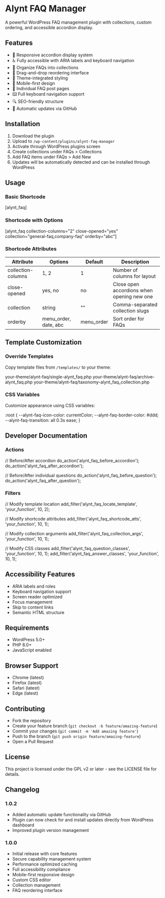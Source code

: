 # Alynt FAQ Manager

A powerful WordPress FAQ management plugin with collections, custom ordering, and accessible accordion display.

## Features

- 📱 Responsive accordion display system
- ♿ Fully accessible with ARIA labels and keyboard navigation
- 📑 Organize FAQs into collections
- 🔄 Drag-and-drop reordering interface
- 🎨 Theme-integrated styling
- 📱 Mobile-first design
- 🔗 Individual FAQ post pages
- ⌨️ Full keyboard navigation support
- 🔍 SEO-friendly structure
- 🔄 Automatic updates via GitHub

## Installation

1. Download the plugin
2. Upload to `/wp-content/plugins/alynt-faq-manager`
3. Activate through WordPress plugins screen
4. Create collections under FAQs > Collections
5. Add FAQ items under FAQs > Add New
6. Updates will be automatically detected and can be installed through WordPress

## Usage

### Basic Shortcode

[alynt_faq]

### Shortcode with Options

[alynt_faq collection-columns="2" close-opened="yes" collection="general-faq,company-faq" orderby="abc"]

### Shortcode Attributes

| Attribute | Options | Default | Description |
|-----------|---------|---------|-------------|
| collection-columns | 1, 2 | 1 | Number of columns for layout |
| close-opened | yes, no | no | Close open accordions when opening new one |
| collection | string | "" | Comma-separated collection slugs |
| orderby | menu_order, date, abc | menu_order | Sort order for FAQs |

## Template Customization

### Override Templates

Copy template files from `/templates/` to your theme:

your-theme/alynt-faq/single-alynt_faq.php your-theme/alynt-faq/archive-alynt_faq.php your-theme/alynt-faq/taxonomy-alynt_faq_collection.php

### CSS Variables

Customize appearance using CSS variables:

:root {
    --alynt-faq-icon-color: currentColor;
    --alynt-faq-border-color: #ddd;
    --alynt-faq-transition: all 0.3s ease;
}

## Developer Documentation

### Actions

// Before/After accordion
do_action('alynt_faq_before_accordion');
do_action('alynt_faq_after_accordion');

// Before/After individual questions
do_action('alynt_faq_before_question');
do_action('alynt_faq_after_question');

### Filters

// Modify template location
add_filter('alynt_faq_locate_template', 'your_function', 10, 2);

// Modify shortcode attributes
add_filter('alynt_faq_shortcode_atts', 'your_function', 10, 1);

// Modify collection arguments
add_filter('alynt_faq_collection_args', 'your_function', 10, 1);

// Modify CSS classes
add_filter('alynt_faq_question_classes', 'your_function', 10, 1);
add_filter('alynt_faq_answer_classes', 'your_function', 10, 1);

## Accessibility Features

- ARIA labels and roles
- Keyboard navigation support
- Screen reader optimized
- Focus management
- Skip to content links
- Semantic HTML structure

## Requirements

- WordPress 5.0+
- PHP 8.0+
- JavaScript enabled

## Browser Support

- Chrome (latest)
- Firefox (latest)
- Safari (latest)
- Edge (latest)

## Contributing

- Fork the repository
- Create your feature branch (`git checkout -b feature/amazing-feature`)
- Commit your changes (`git commit -m 'Add amazing feature'`)
- Push to the branch (`git push origin feature/amazing-feature`)
- Open a Pull Request

## License

This project is licensed under the GPL v2 or later - see the LICENSE file for details.

## Changelog

### 1.0.2
- Added automatic update functionality via GitHub
- Plugin can now check for and install updates directly from WordPress dashboard
- Improved plugin version management

### 1.0.0
- Initial release with core features
- Secure capability management system
- Performance optimized caching
- Full accessibility compliance
- Mobile-first responsive design
- Custom CSS editor
- Collection management
- FAQ reordering interface